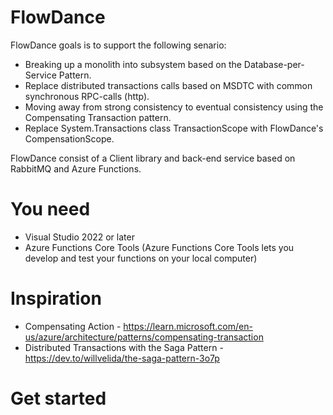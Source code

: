 # FlowDance
FlowDance goals is to support the following senario:
- Breaking up a monolith into subsystem based on the Database-per-Service Pattern.
- Replace distributed transactions calls based on MSDTC with common synchronous RPC-calls (http).
- Moving away from strong consistency to eventual consistency using the Compensating Transaction pattern.      
- Replace System.Transactions class TransactionScope with FlowDance's CompensationScope. 

FlowDance consist of a Client library and back-end service based on RabbitMQ and Azure Functions.  

# You need
* Visual Studio 2022 or later
* Azure Functions Core Tools (Azure Functions Core Tools lets you develop and test your functions on your local computer)
 

# Inspiration
* Compensating Action - https://learn.microsoft.com/en-us/azure/architecture/patterns/compensating-transaction
* Distributed Transactions with the Saga Pattern - https://dev.to/willvelida/the-saga-pattern-3o7p

# Get started
